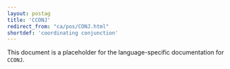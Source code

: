 ```yaml
---
layout: postag
title: 'CCONJ'
redirect_from: "ca/pos/CONJ.html"
shortdef: 'coordinating conjunction'
---
```


This document is a placeholder for the language-specific documentation
for `CCONJ`.
